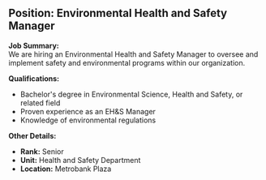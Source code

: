 ## **Position: Environmental Health and Safety Manager**

**Job Summary:**  
We are hiring an Environmental Health and Safety Manager to oversee and implement safety and environmental programs within our organization.

**Qualifications:**  
- Bachelor's degree in Environmental Science, Health and Safety, or related field
- Proven experience as an EH&S Manager
- Knowledge of environmental regulations

**Other Details:**
- **Rank:** Senior
- **Unit:** Health and Safety Department
- **Location:** Metrobank Plaza